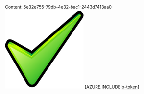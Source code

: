 Content: 5e32e755-79db-4e32-bac1-2443d7413aa0![image](eaa8f5a0-d020-477f-8b37-15e335a89ddd.png)
[AZURE.INCLUDE [b-token](815e9253-e0c7-417e-a31b-a10a83c4b670.md)]
